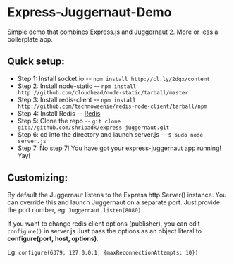 Express-Juggernaut-Demo
=============

Simple demo that combines Express.js and Juggernaut 2. More or less a boilerplate app.

Quick setup:
-------
* Step 1: Install socket.io -- `npm install http://cl.ly/2dgx/content`
* Step 2: Install node-static -- `npm install http://github.com/cloudhead/node-static/tarball/master`
* Step 3: Install redis-client -- `npm install http://github.com/technoweenie/redis-node-client/tarball/npm`
* Step 4: Install Redis -- [Redis](http://code.google.com/p/redis/)
* Step 5: Clone the repo -- `git clone git://github.com/shripadk/express-juggernaut.git`
* Step 6: cd into the directory and launch server.js -- `$ sudo node server.js`
* Step 7: No step 7! You have got your express-juggernaut app running! Yay!

Customizing:
------------

By default the Juggernaut listens to the Express http.Server() instance. You can override this and launch Juggernaut on a separate port. Just provide the port number, eg: `Juggernaut.listen(8080)`

If you want to change redis client options (publisher), you can edit `configure()` in server.js
Just pass the options as an object literal to **configure(port, host, options)**.

Eg: `configure(6379, 127.0.0.1, {maxReconnectionAttempts: 10})`